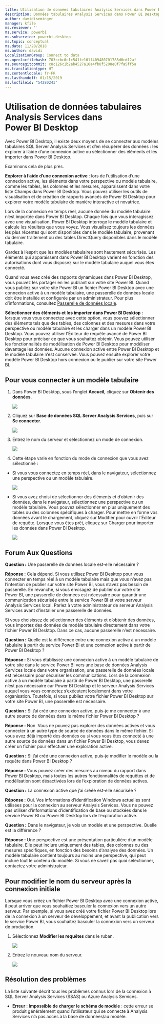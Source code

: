 ```yaml
---
title: Utilisation de données tabulaires Analysis Services dans Power BI Desktop
description: Données tabulaires Analysis Services dans Power BI Desktop
author: davidiseminger
manager: kfile
ms.reviewer: ''
ms.service: powerbi
ms.subservice: powerbi-desktop
ms.topic: conceptual
ms.date: 11/28/2018
ms.author: davidi
LocalizationGroup: Connect to data
ms.openlocfilehash: 703ccbc0c1c541fe161f409480701788d0cd12af
ms.sourcegitcommit: c8c126c1b2ab4527a16a4fb8f5208e0f7fa5ff5a
ms.translationtype: HT
ms.contentlocale: fr-FR
ms.lasthandoff: 01/15/2019
ms.locfileid: "54280243"
---
```

# <a name="using-analysis-services-tabular-data-in-power-bi-desktop"></a>Utilisation de données tabulaires Analysis Services dans Power BI Desktop
Avec Power BI Desktop, il existe deux moyens de se connecter aux modèles tabulaires SQL Server Analysis Services et d’en récupérer des données : les explorer à l’aide d’une connexion active ou sélectionner des éléments et les importer dans Power BI Desktop.

Examinons cela de plus près.

**Explorer à l’aide d’une connexion active** : lors de l’utilisation d’une connexion active, les éléments dans votre perspective ou modèle tabulaire, comme les tables, les colonnes et les mesures, apparaissent dans votre liste Champs dans Power BI Desktop. Vous pouvez utiliser les outils de visualisation et de création de rapports avancés de Power BI Desktop pour explorer votre modèle tabulaire de manière interactive et novatrice.

Lors de la connexion en temps réel, aucune donnée du modèle tabulaire n’est importée dans Power BI Desktop. Chaque fois que vous interagissez avec une visualisation, Power BI Desktop interroge le modèle tabulaire et calcule les résultats que vous voyez. Vous visualisez toujours les données les plus récentes qui sont disponibles dans le modèle tabulaire, provenant du dernier traitement ou des tables DirectQuery disponibles dans le modèle tabulaire. 

Gardez à l’esprit que les modèles tabulaires sont hautement sécurisés. Les éléments qui apparaissent dans Power BI Desktop varient en fonction des autorisations dont vous disposez sur le modèle tabulaire auquel vous êtes connecté.

Quand vous avez créé des rapports dynamiques dans Power BI Desktop, vous pouvez les partager en les publiant sur votre site Power BI. Quand vous publiez sur votre site Power BI un fichier Power BI Desktop avec une connexion active à un modèle tabulaire, une passerelle de données locale doit être installée et configurée par un administrateur. Pour plus d’informations, consultez [Passerelle de données locale](service-gateway-onprem.md).

**Sélectionner des éléments et les importer dans Power BI Desktop** : lorsque vous vous connectez avec cette option, vous pouvez sélectionner des éléments tels que des tables, des colonnes et des mesures dans votre perspective ou modèle tabulaire et les charger dans un modèle Power BI Desktop. Vous pouvez utiliser l’Éditeur de requête avancé de Power BI Desktop pour préciser ce que vous souhaitez obtenir. Vous pouvez utiliser les fonctionnalités de modélisation de Power BI Desktop pour modéliser davantage les données. Aucune connexion active entre Power BI Desktop et le modèle tabulaire n’est conservée. Vous pouvez ensuite explorer votre modèle Power BI Desktop hors connexion ou le publier sur votre site Power BI.

## <a name="to-connect-to-a-tabular-model"></a>Pour vous connecter à un modèle tabulaire
1. Dans Power BI Desktop, sous l’onglet **Accueil**, cliquez sur **Obtenir des données**.
   
   ![](media/desktop-analysis-services-tabular-data/pbid_sqlas_getdata.png)
2. Cliquez sur **Base de données SQL Server Analysis Services**, puis sur **Se connecter**.
   
   ![](media/desktop-analysis-services-tabular-data/pbid_sqlas_getdata_as.png)
3. Entrez le nom du serveur et sélectionnez un mode de connexion. 
   
   ![](media/desktop-analysis-services-tabular-data/pbid_sqlas_getdata_as_server.png)
4. Cette étape varie en fonction du mode de connexion que vous avez sélectionné :

* Si vous vous connectez en temps réel, dans le navigateur, sélectionnez une perspective ou un modèle tabulaire.
  
  ![](media/desktop-analysis-services-tabular-data/pbid_sqlas_getdata_as_live.png)
* Si vous avez choisi de sélectionner des éléments et d’obtenir des données, dans le navigateur, sélectionnez une perspective ou un modèle tabulaire. Vous pouvez sélectionner en plus uniquement des tables ou des colonnes spécifiques à charger. Pour mettre en forme vos données avant le chargement, cliquez sur Modifier pour ouvrir l’Éditeur de requête. Lorsque vous êtes prêt, cliquez sur Charger pour importer les données dans Power BI Desktop.

  ![](media/desktop-analysis-services-tabular-data/pbid_sqlas_getdata_as_select.png)

## <a name="frequently-asked-questions"></a>Forum Aux Questions
**Question :** Une passerelle de données locale est-elle nécessaire ?

**Réponse :** Cela dépend. Si vous utilisez Power BI Desktop pour vous connecter en temps réel à un modèle tabulaire mais que vous n’avez pas l’intention de publier sur votre site Power BI, vous n’avez pas besoin de passerelle. En revanche, si vous envisagez de publier sur votre site Power BI, une passerelle de données est nécessaire pour garantir une communication sécurisée entre le service Power BI et votre serveur Analysis Services local. Parlez à votre administrateur de serveur Analysis Services avant d’installer une passerelle de données.

Si vous choisissez de sélectionner des éléments et d’obtenir des données, vous importez des données de modèle tabulaire directement dans votre fichier Power BI Desktop. Dans ce cas, aucune passerelle n’est nécessaire.

**Question :** Quelle est la différence entre une connexion active à un modèle tabulaire à partir du service Power BI et une connexion active à partir de Power BI Desktop ?

**Réponse :** Si vous établissez une connexion active à un modèle tabulaire de votre site dans le service Power BI vers une base de données Analysis Services locale dans votre organisation, une passerelle de données locale est nécessaire pour sécuriser les communications. Lors de la connexion active à un modèle tabulaire à partir de Power BI Desktop, une passerelle n’est pas nécessaire car Power BI Desktop et le serveur Analysis Services auquel vous vous connectez s’exécutent localement dans votre organisation. Toutefois, si vous publiez votre fichier Power BI Desktop sur votre site Power BI, une passerelle est nécessaire.

**Question :** Si j’ai créé une connexion active, puis-je me connecter à une autre source de données dans le même fichier Power BI Desktop ?

**Réponse :** Non. Vous ne pouvez pas explorer des données actives et vous connecter à un autre type de source de données dans le même fichier. Si vous avez déjà importé des données ou si vous vous êtes connecté à une autre source de données dans un fichier Power BI Desktop, vous devez créer un fichier pour effectuer une exploration active.

**Question :** Si j’ai créé une connexion active, puis-je modifier le modèle ou la requête dans Power BI Desktop ?

**Réponse :** Vous pouvez créer des mesures au niveau du rapport dans Power BI Desktop, mais toutes les autres fonctionnalités de requêtes et de modélisation sont désactivées lors de l’exploration de données actives.

**Question :** La connexion active que j’ai créée est-elle sécurisée ?

**Réponse :** Oui. Vos informations d’identification Windows actuelles sont utilisées pour la connexion au serveur Analysis Services. Vous ne pouvez pas utiliser d’informations d’identification de base ou stockées dans le service Power BI ou Power BI Desktop lors de l’exploration active.

**Question :** Dans le navigateur, je vois un modèle et une perspective. Quelle est la différence ?

**Réponse :** Une perspective est une présentation particulière d’un modèle tabulaire. Elle peut inclure uniquement des tables, des colonnes ou des mesures spécifiques, en fonction des besoins d’analyse des données. Un modèle tabulaire contient toujours au moins une perspective, qui peut inclure tout le contenu du modèle. Si vous ne savez pas quoi sélectionner, contactez votre administrateur.

## <a name="to-change-the-server-name-after-initial-connection"></a>Pour modifier le nom du serveur après la connexion initiale
Lorsque vous créez un fichier Power BI Desktop avec une connexion active, il peut arriver que vous souhaitiez basculer la connexion vers un autre serveur. Par exemple, si vous avez créé votre fichier Power BI Desktop lors de la connexion à un serveur de développement, et avant la publication vers le service Power BI, vous souhaitez basculer la connexion vers un serveur de production.

1. Sélectionnez **Modifier les requêtes** dans le ruban.
   
   ![](media/desktop-analysis-services-tabular-data/pbid_sqlas_chname_editquery.png)
2. Entrez le nouveau nom du serveur.
   
   ![](media/desktop-analysis-services-tabular-data/pbid_sqlas_chname_dialog.png)
   
   
## <a name="troubleshooting"></a>Résolution des problèmes 
La liste suivante décrit tous les problèmes connus lors de la connexion à SQL Server Analysis Services (SSAS) ou Azure Analysis Services. 

* **Erreur : Impossible de charger le schéma de modèle** : cette erreur se produit généralement quand l’utilisateur qui se connecte à Analysis Services n’a pas accès à la base de données/au modèle.

